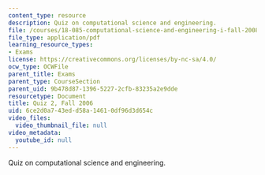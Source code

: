 ```yaml
---
content_type: resource
description: Quiz on computational science and engineering.
file: /courses/18-085-computational-science-and-engineering-i-fall-2008/6ce2d0a743edd58a14610df96d3d654c_quiz2_18085_f06.pdf
file_type: application/pdf
learning_resource_types:
- Exams
license: https://creativecommons.org/licenses/by-nc-sa/4.0/
ocw_type: OCWFile
parent_title: Exams
parent_type: CourseSection
parent_uid: 9b478d87-1396-5227-2cfb-83235a2e9dde
resourcetype: Document
title: Quiz 2, Fall 2006
uid: 6ce2d0a7-43ed-d58a-1461-0df96d3d654c
video_files:
  video_thumbnail_file: null
video_metadata:
  youtube_id: null
---
```

Quiz on computational science and engineering.
